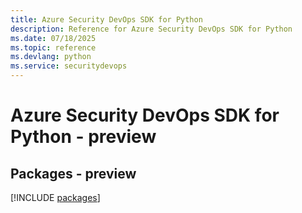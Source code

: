 ```yaml
---
title: Azure Security DevOps SDK for Python
description: Reference for Azure Security DevOps SDK for Python
ms.date: 07/18/2025
ms.topic: reference
ms.devlang: python
ms.service: securitydevops
---
```

# Azure Security DevOps SDK for Python - preview
## Packages - preview
[!INCLUDE [packages](security-devops-index.md)]